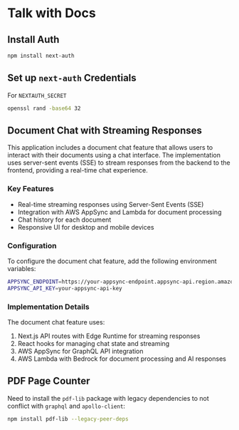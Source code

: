 # Talk with Docs

## Install Auth

```bash
npm install next-auth
```

## Set up `next-auth` Credentials

For `NEXTAUTH_SECRET`

```bash
openssl rand -base64 32
```

## Document Chat with Streaming Responses

This application includes a document chat feature that allows users to interact with their documents using a chat interface. The implementation uses server-sent events (SSE) to stream responses from the backend to the frontend, providing a real-time chat experience.

### Key Features

- Real-time streaming responses using Server-Sent Events (SSE)
- Integration with AWS AppSync and Lambda for document processing
- Chat history for each document
- Responsive UI for desktop and mobile devices

### Configuration

To configure the document chat feature, add the following environment variables:

```bash
APPSYNC_ENDPOINT=https://your-appsync-endpoint.appsync-api.region.amazonaws.com/graphql
APPSYNC_API_KEY=your-appsync-api-key
```

### Implementation Details

The document chat feature uses:

1. Next.js API routes with Edge Runtime for streaming responses
2. React hooks for managing chat state and streaming
3. AWS AppSync for GraphQL API integration
4. AWS Lambda with Bedrock for document processing and AI responses

## PDF Page Counter

Need to install the `pdf-lib` package with legacy dependencies to not conflict with `graphql` and `apollo-client`:

```bash
npm install pdf-lib --legacy-peer-deps
```